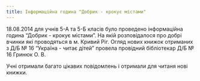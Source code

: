 ```yaml
---
title: Інформаційна година "Добрик - крокує містами"
---
```


18.08.2014 для учнів 5-А та 5-Б класів було проведено інформаційна година “Добрик - крокує містами”. На якій розповідалося про добрі вчинки які проводяться в м. Кривий Ріг. Огляд нових книжок отриманих з Д/Б № 16 “Україна - читає дітей” провела провідний бібліотекар Д/Б № 16 Гринюк О. В.

Учні отримали багато цікавих повідомлень і отримали для читаня нові книжки.

<slideshow id="_/72157647878361671" />
